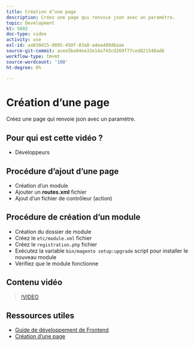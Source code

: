```yaml
---
title: Création d’une page
description: Créez une page qui renvoie json avec un paramètre.
topic: Development
kt: 5602
doc-type: video
activity: use
exl-id: aa830d15-0095-450f-83a8-a4ea489d6aae
source-git-commit: acee5ba84ea32e14a743cd269f77ced821548ad6
workflow-type: tm+mt
source-wordcount: '100'
ht-degree: 0%

---
```


# Création d’une page

Créez une page qui renvoie json avec un paramètre.

## Pour qui est cette vidéo ?

- Développeurs

## Procédure d’ajout d’une page

- Création d’un module
- Ajouter un **routes.xml** fichier
- Ajout d’un fichier de contrôleur (action)

## Procédure de création d’un module

- Création du dossier de module
- Créez le `etc/module.xml` fichier
- Créez le `registration.php` fichier
- Exécutez la variable `bin/magento setup:upgrade` script pour installer le nouveau module
- Vérifiez que le module fonctionne

## Contenu vidéo

>[!VIDEO](https://video.tv.adobe.com/v/35816?quality=12&learn=on)

## Ressources utiles

- [Guide de développement de Frontend](https://devdocs.magento.com/guides/v2.4/frontend-dev-guide/bk-frontend-dev-guide.html)
- [Création d’une page](https://devdocs.magento.com/videos/fundamentals/create-a-new-page/)
